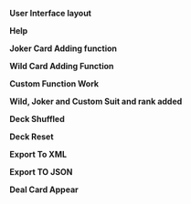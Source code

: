 **User Interface layout**
 
**Help**

**Joker Card Adding function**
 
**Wild Card Adding Function**
 
**Custom Function Work**

**Wild, Joker and Custom Suit and rank added**
 
**Deck Shuffled**
 
**Deck Reset**
 
**Export To XML**
 
**Export TO JSON**
 
**Deal Card Appear**
 
